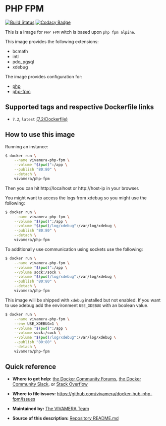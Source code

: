 # PHP FPM
[![Build Status](https://travis-ci.com/vivamera/docker-hub-php-fpm.svg?branch=master)](https://travis-ci.com/vivamera/docker-hub-php-fpm) [![Codacy Badge](https://api.codacy.com/project/badge/Grade/b654009dc2e140839bb6ae5620942810)](https://www.codacy.com/app/vivamera/docker-hub-php-fpm?utm_source=github.com&utm_medium=referral&utm_content=vivamera/docker-hub-php-fpm&utm_campaign=Badge_Grade) 

This is a image for `PHP FPM` witch is based upon `php fpm alpine`.

This image provides the following extensions:
- bcmath
- intl
- pdo_pgsql
- xdebug

The image provides configuration for:
- [php](https://github.com/vivamera/docker-hub-php-fpm/tree/master/7.2/etc/php)
- [php-fpm](https://github.com/vivamera/docker-hub-php-fpm/tree/master/7.2/etc/php-fpm.d)

## Supported tags and respective Dockerfile links
* `7.2`, `latest` [(7.2/Dockerfile)](https://github.com/vivamera/docker-hub-php-fpm/blob/master/7.2/Dockerfile)

## How to use this image
Running an instance:

```bash
$ docker run \
    --name vivamera-php-fpm \
    --volume "$(pwd)":/app \
    --publish "80:80" \
    --detach \
    vivamera/php-fpm
``` 

Then you can hit http://localhost or http://host-ip in your browser.

You might want to access the logs from xdebug so you might use the following:

```bash
$ docker run \
    --name vivamera-php-fpm \
    --volume "$(pwd)":/app \
    --volume "$(pwd)/log/xdebug":/var/log/xdebug \
    --publish "80:80" \
    --detach \
    vivamera/php-fpm
```

To additionally use communication using sockets use the following:

```bash
$ docker run \
    --name vivamera-php-fpm \
    --volume "$(pwd)":/app \
    --volume sock:/sock \
    --volume "$(pwd)/log/xdebug":/var/log/xdebug \
    --publish "80:80" \
    --detach \
    vivamera/php-fpm
```

This image will be shipped with `xdebug` installed but not enabled. If you want to use xdebug add the environment `USE_XDEBUG` with an boolean value.

```bash
$ docker run \
    --name vivamera-php-fpm \
    --env USE_XDEBUG=1 \
    --volume "$(pwd)":/app \
    --volume sock:/sock \
    --volume "$(pwd)/log/xdebug":/var/log/xdebug \
    --publish "80:80" \
    --detach \
    vivamera/php-fpm
```

## Quick reference
* **Where to get help:**
[the Docker Community Forums](https://forums.docker.com), [the Docker Community Slack](https://blog.docker.com/2016/11/introducing-docker-community-directory-docker-community-slack), or [Stack Overflow](https://stackoverflow.com/search?tab=newest&q=docker)

* **Where to file issues:**
https://github.com/vivamera/docker-hub-php-fpm/issues

* **Maintained by:**
[The VIVAMERA Team](https://github.com/vivamera)

* **Source of this description:**
[Repository README.md](https://github.com/vivamera/docker-hub-php-fpm/blob/master/README.md)

